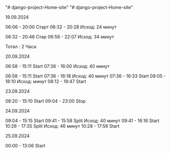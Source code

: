 "# django-project-Home-site" 
"# django-project-Home-site" 

19.09.2024

06:06 - 20:00 Старт
06:32 - 20:28 Исход: 24 минут

06:32 - 20:48 Стар
06:58 - 22:07 Исход: 34 минут

Тотал : 2 Часа

20.09.2024

06:58 - 15:11 Start
07:36 - 16:00 Исход: 40 минут

06:58 - 15:11 Start
07:36 - 16:18 Исход: 40 минут
07:36 - 16:33 Start
08:05 - 18:10 Исход:  минут
08:12 - 19:47 Start

23.09.2024

08:20 - 15:10 Start
09:04 - 23:00 Stop

24.09.2024

09:04 - 15:15 Start
09:41 - 15:58 Split Исход: 40 минут
09:41 - 16:16  Start
10:28 - 17:35  Split Исход: 46 минут
10:28 - 17:56  Start

25.09.2024

00:00 - 13:06  Start
